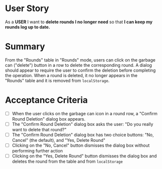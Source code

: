 # User Story
As a **USER**
I want to **delete rounds I no longer need**
so that **I can keep my rounds log up to date.**

# Summary
From the "Rounds" table in "Rounds" mode, users can click on the garbage can ("delete") button in a row to delete the corresponding round. A dialog should appear to require the user to confirm the deletion before completing the operation. When a round is deleted, it no longer appears in the "Rounds" table and it is removed from `localStorage`.

# Acceptance Criteria
- [ ] When the user clicks on the garbage can icon in a round row, a "Confirm Round Deletion" dialog box appears.
- [ ] The "Confirm Round Deletion" dialog box asks the user: "Do you really want to delete that round?"
- [ ] The "Confirm Round Deletion" dialog box has two choice buttons: "No, Cancel" (the default), and "Yes, Delete Round"
- [ ] Clicking on the "No, Cancel" button dismisses the dialog box without performing further action
- [ ] Clicking on the "Yes, Delete Round" button dismisses the dialog box and deletes the round from the table and from `localStorage`
